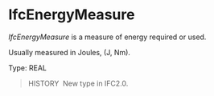 IfcEnergyMeasure
================

_IfcEnergyMeasure_ is a measure of energy required or used.

Usually measured in Joules, (J, Nm).

Type: REAL

> HISTORY&nbsp; New type in IFC2.0.
